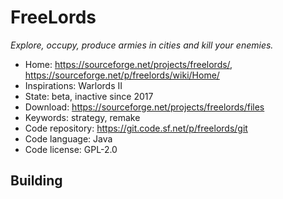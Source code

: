 # FreeLords

_Explore, occupy, produce armies in cities and kill your enemies._

- Home: https://sourceforge.net/projects/freelords/, https://sourceforge.net/p/freelords/wiki/Home/
- Inspirations: Warlords II
- State: beta, inactive since 2017
- Download: https://sourceforge.net/projects/freelords/files
- Keywords: strategy, remake
- Code repository: https://git.code.sf.net/p/freelords/git
- Code language: Java
- Code license: GPL-2.0

## Building

